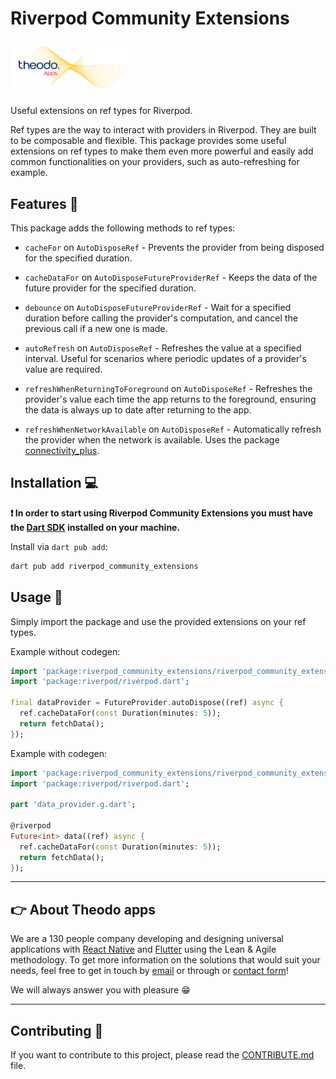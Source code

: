 # Riverpod Community Extensions

<p>
  <a href="https://apps.theodo.com">
  <img  alt="logo" src="doc/theodo_apps_white.png" width="200"/>
  </a>
  </br>
  <p>Useful extensions on ref types for Riverpod.</p>

  <p>Ref types are the way to interact with providers in Riverpod. They are built to be composable and flexible. This package provides some useful extensions on ref types to make them even more powerful and easily add common functionalities on your providers, such as auto-refreshing for example.</p>
</p>

## Features 🚀

This package adds the following methods to ref types:

- `cacheFor` on `AutoDisposeRef` - Prevents the provider from being disposed for the specified duration.

- `cacheDataFor` on `AutoDisposeFutureProviderRef` - Keeps the data of the future provider for the specified duration.

- `debounce` on `AutoDisposeFutureProviderRef` - Wait for a specified duration before calling the provider's computation, and cancel the previous call if a new one is made.

- `autoRefresh` on `AutoDisposeRef` - Refreshes the value at a specified interval. Useful for scenarios where periodic updates of a provider's value are required.

- `refreshWhenReturningToForeground` on `AutoDisposeRef` - Refreshes the provider's value each time the app returns to the foreground, ensuring the data is always up to date after returning to the app.

- `refreshWhenNetworkAvailable` on `AutoDisposeRef` - Automatically refresh the provider when the network is available. Uses the package [connectivity_plus](https://pub.dev/packages/connectivity_plus).

## Installation 💻

**❗ In order to start using Riverpod Community Extensions you must have the [Dart SDK][dart_install_link] installed on your machine.**

Install via `dart pub add`:

```sh
dart pub add riverpod_community_extensions
```

## Usage 🎨

Simply import the package and use the provided extensions on your ref types.

Example without codegen:

```dart
import 'package:riverpod_community_extensions/riverpod_community_extensions.dart';
import 'package:riverpod/riverpod.dart';

final dataProvider = FutureProvider.autoDispose((ref) async {
  ref.cacheDataFor(const Duration(minutes: 5));
  return fetchData();
});

```

Example with codegen:

```dart
import 'package:riverpod_community_extensions/riverpod_community_extensions.dart';
import 'package:riverpod/riverpod.dart';

part 'data_provider.g.dart';

@riverpod
Future<int> data((ref) async {
  ref.cacheDataFor(const Duration(minutes: 5));
  return fetchData();
});

```

---

## 👉 About Theodo apps

We are a 130 people company developing and designing universal applications with [React Native](https://apps.theodo.com/expertise/react-native) and [Flutter](https://apps.theodo.com/expertise/flutter) using the Lean & Agile methodology. To get more information on the solutions that would suit your needs, feel free to get in touch by [email](mailto://contact-apps@theodo.com) or through or [contact form](https://apps.theodo.com/contact)!

We will always answer you with pleasure 😁

---

## Contributing 🤝

If you want to contribute to this project, please read the [CONTRIBUTE.md](CONTRIBUTE.md) file.

[dart_install_link]: https://dart.dev/get-dart
[github_actions_link]: https://docs.github.com/en/actions/learn-github-actions
[license_badge]: https://img.shields.io/badge/license-MIT-blue.svg
[license_link]: https://opensource.org/licenses/MIT
[logo_black]: https://raw.githubusercontent.com/VGVentures/very_good_brand/main/styles/README/vgv_logo_black.png#gh-light-mode-only
[logo_white]: https://raw.githubusercontent.com/VGVentures/very_good_brand/main/styles/README/vgv_logo_white.png#gh-dark-mode-only
[mason_link]: https://github.com/felangel/mason
[very_good_analysis_badge]: https://img.shields.io/badge/style-very_good_analysis-B22C89.svg
[very_good_analysis_link]: https://pub.dev/packages/very_good_analysis
[very_good_coverage_link]: https://github.com/marketplace/actions/very-good-coverage
[very_good_ventures_link]: https://verygood.ventures
[very_good_ventures_link_light]: https://verygood.ventures#gh-light-mode-only
[very_good_ventures_link_dark]: https://verygood.ventures#gh-dark-mode-only
[very_good_workflows_link]: https://github.com/VeryGoodOpenSource/very_good_workflows
